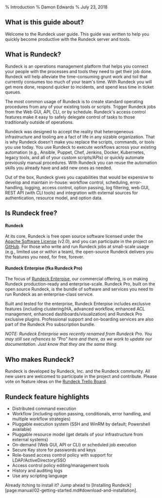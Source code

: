 % Introduction
% Damon Edwards
% July 23, 2018

## What is this guide about?

Welcome to the Rundeck user guide. This guide was written to help
you quickly become productive with the Rundeck server and tools. 

## What is Rundeck?

Rundeck is an operations management platform that helps you connect your people with the processes and tools they need to get their job done. Rundeck will help alleviate the time-consuming grunt work and toil that currently consumes too much of your team's time. With Rundeck you will get more done, respond quicker to incidents, and spend less time in ticket queues.

The most common usage of Rundeck is to create standard operating procedures from any of your existing tools or scripts. Trigger Rundeck jobs from the Web GUI, API, CLI, or by schedule. Rundeck's access control features make it easy to safely delegate control of tasks to those traditionally outside of operations.  

Rundeck was designed to accept the reality that heterogeneous infrastructure and tooling are a fact of life in any sizable organization. That is why Rundeck doesn't make you replace the scripts, commands, or tools you use today. You use Rundeck to execute workflows across your existing automation (e.g., Ansible, Puppet, Chef, Jenkins, Docker, Kubernetes, legacy tools, and all of your custom scripts/APIs) or quickly automate previously manual procedures. With Rundeck you can reuse the automation skills you already have and add new ones as needed.

Out of the box, Rundeck gives you capabilities that would be expensive to develop and maintain in-house: workflow control,  scheduling, error-handling, logging, access control, option passing, log filtering, web GUI, REST API (with CLI tools)  and integration with external sources for authentication, resource model, and option data.

## Is Rundeck free?
#### Rundeck
At its core, Rundeck is free open source software licensed under the [Apache Software License] (v2.0), and you can participate in the project on [GitHub].  For those who write and run Rundeck jobs at small-scale usage (e.g., limited use or within a team), the open-source Rundeck delivers you the features you need, for free, forever. 

#### Rundeck Enterpise (fka Rundeck Pro)
The focus of [Rundeck Enterpise], our commercial offering, is on making Rundeck production-ready and enterprise-scale.  Rundeck Pro, built on the open source Rundeck, is the bundle of software and services you need to run Rundeck as an enterprise-class service. 

Built and tested for the enterprise, Rundeck Enterpise includes exclusive features (including clustering/HA, advanced workflow, enhanced ACL management, enhanced dashboards/visualization) and Rundeck Pro exclusive plugins. Professional support and on-boarding services are also part of the Rundeck Pro subscription bundle.

*NOTE: Rundeck Enterprise was recently renamed from Rundeck Pro. You may still see refrences to "Pro" here and there, as we work to update our documentation. Just know that they are the same thing.*

[Rundeck Enterpise]: https://www.rundeck.com/rundeck-pro
[GitHub]: https://github.com/rundeck/rundeck
[Apache Software License]: http://www.apache.org/licenses/LICENSE-2.0.html

## Who makes Rundeck?
Rundeck is developed by Rundeck, Inc. and the Rundeck community. All new users are welcomed to participate in the project and contribute. Please vote on feature ideas on the [Rundeck Trello Board].

[Rundeck, Inc.]: https://www.rundeck.com/
[Rundeck Trello Board]: https://trello.com/b/sn3g9nOr/rundeck-development

## Rundeck feature highlights

* Distributed command execution
* Workflow (including option passing, conditionals, error handling, and  multiple workflow strategies)
* Pluggable execution system (SSH and WinRM by default; Powershell available)
* Pluggable resource model (get details of your infrastructure from external systems)
* On-demand (Web GUI, API or CLI) or scheduled job execution
* Secure Key store for passwords and keys 
* Role-based access control policy with support for LDAP/ActiveDirectory/SSO
* Access control policy editing/management tools
* History and auditing logs
* Use any scripting language

Already itching to install it? Jump ahead to
[Installing Rundeck][page:manual/02-getting-started.md#download-and-installation].


